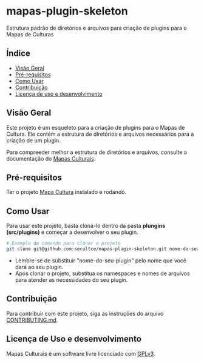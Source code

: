 # mapas-plugin-skeleton
Estrutura padrão de diretórios e arquivos para criação de plugins para o Mapas de Culturas

## Índice

- [Visão Geral](#visão-geral)
- [Pré-requisitos](#pré-requisitos)
- [Como Usar](#como-usar)
- [Contribuição](#contribuição)
- [Licença de uso e desenvolvimento](#licença-de-uso-e-desenvolvimento)

## Visão Geral

Este projeto é um esqueleto para a criação de plugins para o Mapas de Cultura. Ele contém a estrutura de diretórios e arquivos necessários para a criação de um plugin.

Para compreeder melhor a estrutura de diretórios e arquivos, consulte a documentação do [Mapas Culturais](https://mapasculturais.gitbook.io/documentacao-para-desenvolvedores/formacao-para-desenvolvedores/plugins).

## Pré-requisitos

Ter o projeto [Mapa Cultura](https://github.com/secultce/mapacultural/tree/develop) instalado e rodando.

## Como Usar

Para usar este projeto, basta cloná-lo dentro da pasta **plungins (src/plugins)** e começar a desenvolver o seu plugin. 

```bash
# Exemplo de comando para clonar o projeto
git clone git@github.com:secultce/mapas-plugin-skeleton.git nome-do-seu-plugin

```
- Lembre-se de substituir "nome-do-seu-plugin" pelo nome que você dará ao seu plugin.
- Após clonar o projeto, substitua os namespaces e nomes de arquivos para atender as necessidades do seu plugin.

## Contribuição

Para contribuir com este projeto, siga as instruções do arquivo [CONTRIBUTING.md](CONTRIBUTING.md).

## Licença de Uso e desenvolvimento

Mapas Culturais é um software livre licenciado com [GPLv3](http://gplv3.fsf.org). 
